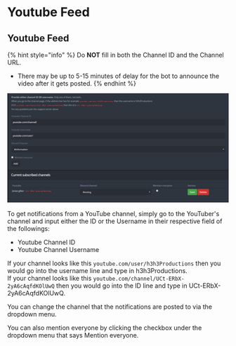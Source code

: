 # Youtube Feed

## Youtube Feed

{% hint style="info" %}
Do **NOT** fill in both the Channel ID and the Channel URL.

* There may be up to 5-15 minutes of delay for the bot to announce the video after it gets posted.
{% endhint %}

![](../.gitbook/assets/Youtube.PNG)

To get notifications from a YouTube channel, simply go to the YouTuber's channel and input either the ID or the Username in their respective field of the followings:

* Youtube Channel ID&#x20;
* Youtube Channel Username

If your channel looks like this  `youtube.com/user/h3h3Productions` then you would go into the username line and type in h3h3Productions.\
If your channel looks like this   `youtube.com/channel/UCt-ERbX-2yA6cAqfdKOlUwQ` then you would go into the ID line and type in UCt-ERbX-2yA6cAqfdKOlUwQ.

You can change the channel that the notifications are posted to via the dropdown menu.

You can also mention everyone by clicking the checkbox under the dropdown menu that says Mention everyone.

